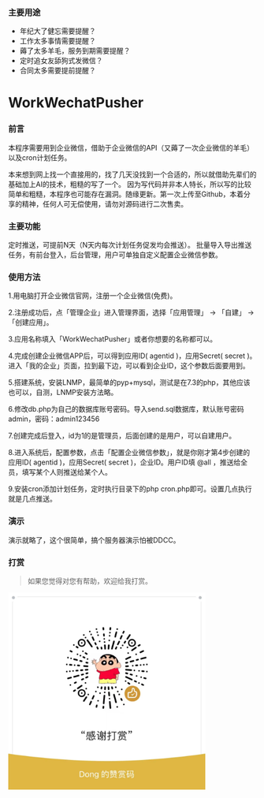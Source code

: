 ### 主要用途

- 年纪大了健忘需要提醒？
- 工作太多事情需要提醒？
- 薅了太多羊毛，服务到期需要提醒？
- 定时追女友舔狗式发微信？
- 合同太多需要提前提醒？


# WorkWechatPusher



### 前言
本程序需要用到企业微信，借助于企业微信的API（又薅了一次企业微信的羊毛）以及cron计划任务。

本来想到网上找一个直接用的，找了几天没找到一个合适的，所以就借助先辈们的基础加上AI的技术，粗糙的写了一个。
因为写代码并非本人特长，所以写的比较简单和粗糙，本程序也可能存在漏洞。随缘更新。第一次上传至Github，本着分享的精神，任何人可无偿使用，请勿对源码进行二次售卖。

### 主要功能
定时推送，可提前N天（N天内每次计划任务促发均会推送）。
批量导入导出推送任务，有前台登入，后台管理，用户可单独自定义配置企业微信参数。

### 使用方法
1.用电脑打开企业微信官网，注册一个企业微信(免费)。

2.注册成功后，点「管理企业」进入管理界面，选择「应用管理」 → 「自建」 → 「创建应用」。

3.应用名称填入「WorkWechatPusher」或者你想要的名称都可以。

4.完成创建企业微信APP后，可以得到应用ID( agentid )，应用Secret( secret )。进入「我的企业」页面，拉到最下边，可以看到企业ID，这个参数后面要用到。

5.搭建系统，安装LNMP，最简单的pyp+mysql，测试是在7.3的php，其他应该也可以，自测，LNMP安装方法略。

6.修改db.php为自己的数据库账号密码。导入send.sql数据库，默认账号密码admin，密码：admin123456

7.创建完成后登入，id为1的是管理员，后面创建的是用户，可以自建用户。

8.进入系统后，配置参数，点击「配置企业微信参数」，就是你刚才第4步创建的应用ID( agentid )，应用Secret( secret )，企业ID。用户ID填 @all ，推送给全员，填写某个人则推送给某个人。

9.安装cron添加计划任务，定时执行目录下的php cron.php即可。设置几点执行就是几点推送。


### 演示
演示就略了，这个很简单，搞个服务器演示怕被DDCC。

### 打赏

> 如果您觉得对您有帮助，欢迎给我打赏。

<img src="wxpay.jpg" width="400" />
